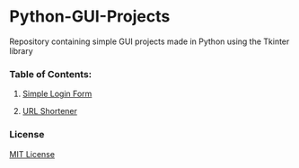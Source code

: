# Python-GUI-Projects
Repository containing simple GUI projects made in Python using the Tkinter library

### Table of Contents:
1. [Simple Login Form](https://github.com/Agnik7/Python-GUI-Projects/blob/main/Simple%20Login%20Form/main.py)

2. [URL Shortener](https://github.com/Agnik7/Python-GUI-Projects/blob/main/URL%20Shortener/main.py)


### License
[MIT License](https://github.com/Agnik7/Python-GUI-Projects/blob/main/LICENSE)
